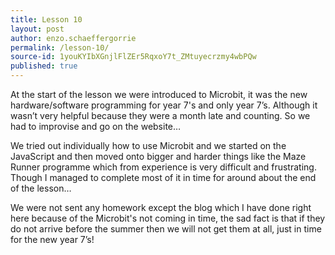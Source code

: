 ```yaml
---
title: Lesson 10
layout: post
author: enzo.schaeffergorrie
permalink: /lesson-10/
source-id: 1youKYIbXGnjlFlZEr5RqxoY7t_ZMtuyecrzmy4wbPQw
published: true
---
```

At the start of the lesson we were introduced to Microbit, it was the new hardware/software programming for year 7's and only year 7’s. Although it wasn’t very helpful because they were a month late and counting. So we had to improvise and go on the website…

We tried out individually how to use Microbit and we started on the JavaScript and then moved onto bigger and harder things like the Maze Runner programme which from experience is very difficult and frustrating. Though I managed to complete most of it in time for around about the end of the lesson…

We were not sent any homework except the blog which I have done right here because of the Microbit's not coming in time, the sad fact is that if they do not arrive before the summer then we will not get them at all, just in time for the new year 7’s!


